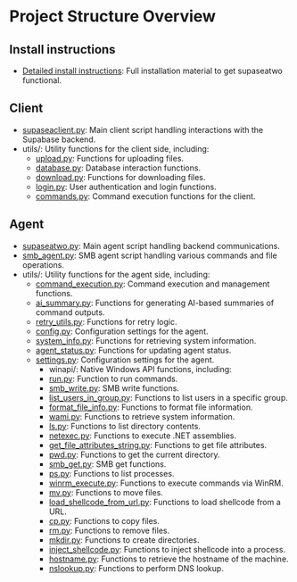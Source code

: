 # Project Structure Overview

## Install instructions

* [Detailed install instructions](install.md): Full installation material to get supaseatwo functional.

## Client

* [supaseaclient.py](supaseaclient.md): Main client script handling interactions with the Supabase backend.
* utils/: Utility functions for the client side, including:
  * [upload.py](upload.md): Functions for uploading files.
  * [database.py](database.md): Database interaction functions.
  * [download.py](download.md): Functions for downloading files.
  * [login.py](login.md): User authentication and login functions.
  * [commands.py](commands.md): Command execution functions for the client.

## Agent

* [supaseatwo.py](supaseatwo.md): Main agent script handling backend communications.
* [smb_agent.py](smb_agent.md): SMB agent script handling various commands and file operations.
* utils/: Utility functions for the agent side, including:
  * [command_execution.py](command_execution.md): Command execution and management functions.
  * [ai_summary.py](ai_summary.md): Functions for generating AI-based summaries of command outputs.
  * [retry_utils.py](retry_utils.md): Functions for retry logic.
  * [config.py](config.md): Configuration settings for the agent.
  * [system_info.py](system_info.md): Functions for retrieving system information.
  * [agent_status.py](agent_status.md): Functions for updating agent status.
  * [settings.py](settings.md): Configuration settings for the agent.
      * winapi/: Native Windows API functions, including:
      * [run.py](run.md): Function to run commands.
      * [smb_write.py](smb_write.md): SMB write functions.
      * [list_users_in_group.py](list_users_in_group.md): Functions to list users in a specific group.
      * [format_file_info.py](format_file_info.md): Functions to format file information.
      * [wami.py](wami.md): Functions to retrieve system information.
      * [ls.py](ls.md): Functions to list directory contents.
      * [netexec.py](netexec.md): Functions to execute .NET assemblies.
      * [get_file_attributes_string.py](get_file_attributes_string.md): Functions to get file attributes.
      * [pwd.py](pwd.md): Functions to get the current directory.
      * [smb_get.py](smb_get.md): SMB get functions.
      * [ps.py](ps.md): Functions to list processes.
      * [winrm_execute.py](winrm_execute.md): Functions to execute commands via WinRM.
      * [mv.py](mv.md): Functions to move files.
      * [load_shellcode_from_url.py](load_shellcode_from_url.md): Functions to load shellcode from a URL.
      * [cp.py](cp.md): Functions to copy files.
      * [rm.py](rm.md): Functions to remove files.
      * [mkdir.py](mkdir.md): Functions to create directories.
      * [inject_shellcode.py](inject_shellcode.md): Functions to inject shellcode into a process.
      * [hostname.py](hostname.md): Functions to retrieve the hostname of the machine.
      * [nslookup.py](nslookup.md): Functions to perform DNS lookup.



